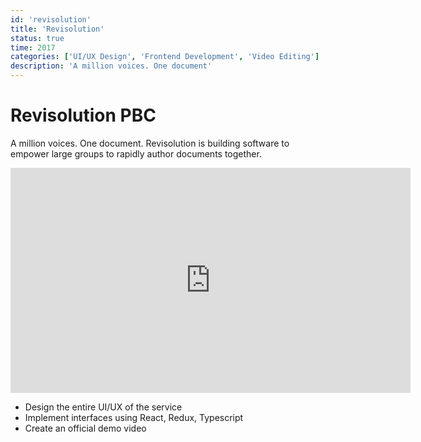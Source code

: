 ```yaml
---
id: 'revisolution'
title: 'Revisolution'
status: true
time: 2017
categories: ['UI/UX Design', 'Frontend Development', 'Video Editing']
description: 'A million voices. One document'
---
```


# Revisolution PBC

A million voices. One document.
Revisolution is building software to empower large groups to rapidly author documents together.

<div class='videoContainer'>
  <iframe
    src='https://player.vimeo.com/video/246100729'
    class='video'
    width='640'
    height='360'
    frameborder='0'
    allowfullscreen>
  </iframe>
</div>

- Design the entire UI/UX of the service
- Implement interfaces using React, Redux, Typescript
- Create an official demo video
